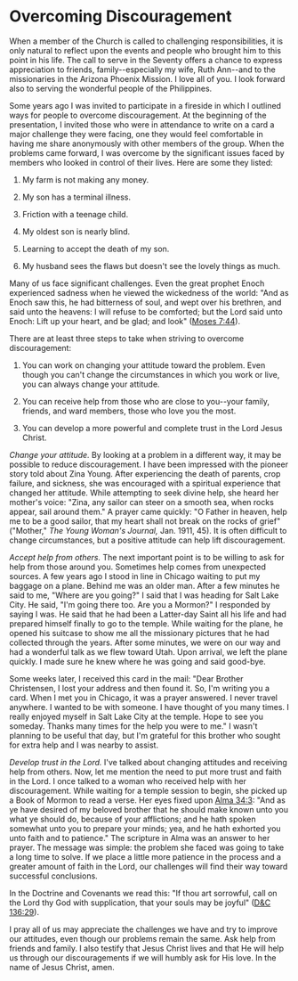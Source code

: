 # Overcoming Discouragement

When a member of the Church is called to challenging responsibilities, it is
only natural to reflect upon the events and people who brought him to this
point in his life. The call to serve in the Seventy offers a chance to express
appreciation to friends, family--especially my wife, Ruth Ann--and to the
missionaries in the Arizona Phoenix Mission. I love all of you. I look forward
also to serving the wonderful people of the Philippines.

Some years ago I was invited to participate in a fireside in which I outlined
ways for people to overcome discouragement. At the beginning of the
presentation, I invited those who were in attendance to write on a card a
major challenge they were facing, one they would feel comfortable in having me
share anonymously with other members of the group. When the problems came
forward, I was overcome by the significant issues faced by members who looked
in control of their lives. Here are some they listed:

  1. My farm is not making any money.

  2. My son has a terminal illness.

  3. Friction with a teenage child.

  4. My oldest son is nearly blind.

  5. Learning to accept the death of my son.

  6. My husband sees the flaws but doesn't see the lovely things as much.

Many of us face significant challenges. Even the great prophet Enoch
experienced sadness when he viewed the wickedness of the world: "And as Enoch
saw this, he had bitterness of soul, and wept over his brethren, and said unto
the heavens: I will refuse to be comforted; but the Lord said unto Enoch: Lift
up your heart, and be glad; and look" ([Moses
7:44](https://www.lds.org/scriptures/pgp/moses/7.44?lang=eng#43)).

There are at least three steps to take when striving to overcome
discouragement:

  1. You can work on changing your attitude toward the problem. Even though you can't change the circumstances in which you work or live, you can always change your attitude.

  2. You can receive help from those who are close to you--your family, friends, and ward members, those who love you the most.

  3. You can develop a more powerful and complete trust in the Lord Jesus Christ.

_Change your attitude._ By looking at a problem in a different way, it may be
possible to reduce discouragement. I have been impressed with the pioneer
story told about Zina Young. After experiencing the death of parents, crop
failure, and sickness, she was encouraged with a spiritual experience that
changed her attitude. While attempting to seek divine help, she heard her
mother's voice: "Zina, any sailor can steer on a smooth sea, when rocks
appear, sail around them." A prayer came quickly: "O Father in heaven, help me
to be a good sailor, that my heart shall not break on the rocks of grief"
("Mother," _The Young Woman's Journal,_ Jan. 1911, 45). It is often difficult
to change circumstances, but a positive attitude can help lift discouragement.

_Accept help from others._ The next important point is to be willing to ask
for help from those around you. Sometimes help comes from unexpected sources.
A few years ago I stood in line in Chicago waiting to put my baggage on a
plane. Behind me was an older man. After a few minutes he said to me, "Where
are you going?" I said that I was heading for Salt Lake City. He said, "I'm
going there too. Are you a Mormon?" I responded by saying I was. He said that
he had been a Latter-day Saint all his life and had prepared himself finally
to go to the temple. While waiting for the plane, he opened his suitcase to
show me all the missionary pictures that he had collected through the years.
After some minutes, we were on our way and had a wonderful talk as we flew
toward Utah. Upon arrival, we left the plane quickly. I made sure he knew
where he was going and said good-bye.

Some weeks later, I received this card in the mail: "Dear Brother Christensen,
I lost your address and then found it. So, I'm writing you a card. When I met
you in Chicago, it was a prayer answered. I never travel anywhere. I wanted to
be with someone. I have thought of you many times. I really enjoyed myself in
Salt Lake City at the temple. Hope to see you someday. Thanks many times for
the help you were to me." I wasn't planning to be useful that day, but I'm
grateful for this brother who sought for extra help and I was nearby to
assist.

_Develop trust in the Lord._ I've talked about changing attitudes and
receiving help from others. Now, let me mention the need to put more trust and
faith in the Lord. I once talked to a woman who received help with her
discouragement. While waiting for a temple session to begin, she picked up a
Book of Mormon to read a verse. Her eyes fixed upon [Alma
34:3](https://www.lds.org/scriptures/bofm/alma/34.3?lang=eng#2): "And as ye
have desired of my beloved brother that he should make known unto you what ye
should do, because of your afflictions; and he hath spoken somewhat unto you
to prepare your minds; yea, and he hath exhorted you unto faith and to
patience." The scripture in Alma was an answer to her prayer. The message was
simple: the problem she faced was going to take a long time to solve. If we
place a little more patience in the process and a greater amount of faith in
the Lord, our challenges will find their way toward successful conclusions.

In the Doctrine and Covenants we read this: "If thou art sorrowful, call on
the Lord thy God with supplication, that your souls may be joyful" ([D&amp;C
136:29](https://www.lds.org/scriptures/dc-testament/dc/136.29?lang=eng#28)).

I pray all of us may appreciate the challenges we have and try to improve our
attitudes, even though our problems remain the same. Ask help from friends and
family. I also testify that Jesus Christ lives and that He will help us
through our discouragements if we will humbly ask for His love. In the name of
Jesus Christ, amen.

